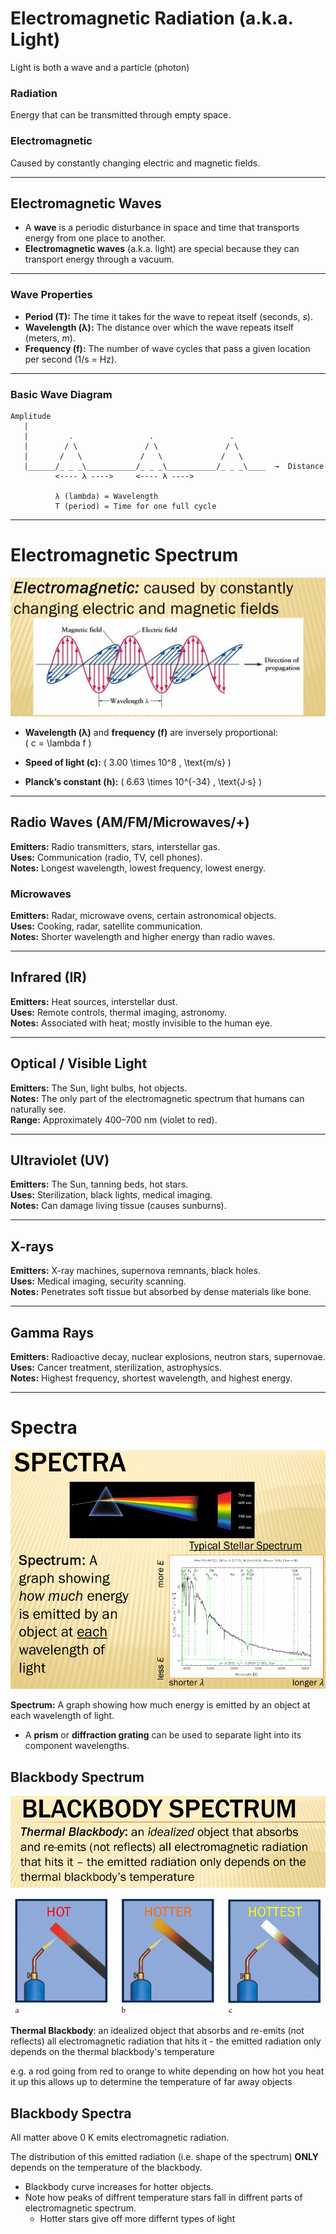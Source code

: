 # Electromagnetic Radiation (a.k.a. Light)
Light is both a wave and a particle (photon)

### Radiation
Energy that can be transmitted through empty space.

### Electromagnetic
Caused by constantly changing electric and magnetic fields.

---

## Electromagnetic Waves

- A **wave** is a periodic disturbance in space and time that transports energy from one place to another.  
- **Electromagnetic waves** (a.k.a. light) are special because they can transport energy through a vacuum.

---

### Wave Properties

- **Period (T):** The time it takes for the wave to repeat itself (seconds, *s*).  
- **Wavelength (λ):** The distance over which the wave repeats itself (meters, *m*).  
- **Frequency (f):** The number of wave cycles that pass a given location per second (1/s = Hz).

---

### Basic Wave Diagram

```
Amplitude
   |
   |         .                 .                 .
   |        / \               / \               / \
   |       /   \             /   \             /   \
   |______/_ _ _\___________/_ _ _\___________/_ _ _\____  →  Distance
          <---- λ ---->     <---- λ ---->

          λ (lambda) = Wavelength
          T (period) = Time for one full cycle
```

---

# Electromagnetic Spectrum

![](Assets/Light-ElectromagneticWave.png)

- **Wavelength (λ)** and **frequency (f)** are inversely proportional:  
  \( c = \lambda f \)

- **Speed of light (c):** \( 3.00 \times 10^8 \, \text{m/s} \)

- **Planck’s constant (h):** \( 6.63 \times 10^{-34} \, \text{J·s} \)

---

## Radio Waves (AM/FM/Microwaves/+)
**Emitters:** Radio transmitters, stars, interstellar gas.  
**Uses:** Communication (radio, TV, cell phones).  
**Notes:** Longest wavelength, lowest frequency, lowest energy.

### Microwaves
**Emitters:** Radar, microwave ovens, certain astronomical objects.  
**Uses:** Cooking, radar, satellite communication.  
**Notes:** Shorter wavelength and higher energy than radio waves.

---

## Infrared (IR)
**Emitters:** Heat sources, interstellar dust.  
**Uses:** Remote controls, thermal imaging, astronomy.  
**Notes:** Associated with heat; mostly invisible to the human eye.

---

## Optical / Visible Light
**Emitters:** The Sun, light bulbs, hot objects.  
**Notes:** The only part of the electromagnetic spectrum that humans can naturally see.  
**Range:** Approximately 400–700 nm (violet to red).

---

## Ultraviolet (UV)
**Emitters:** The Sun, tanning beds, hot stars.  
**Uses:** Sterilization, black lights, medical imaging.  
**Notes:** Can damage living tissue (causes sunburns).

---

## X-rays
**Emitters:** X-ray machines, supernova remnants, black holes.  
**Uses:** Medical imaging, security scanning.  
**Notes:** Penetrates soft tissue but absorbed by dense materials like bone.

---

## Gamma Rays
**Emitters:** Radioactive decay, nuclear explosions, neutron stars, supernovae.  
**Uses:** Cancer treatment, sterilization, astrophysics.  
**Notes:** Highest frequency, shortest wavelength, and highest energy.

---

# Spectra

![](Assets/Light-Spectra.png)

**Spectrum:** A graph showing how much energy is emitted by an object at each wavelength of light.

- A **prism** or **diffraction grating** can be used to separate light into its component wavelengths.

## Blackbody Spectrum

![](Assets/Light-BlackbodySpectrum.png)

**Thermal Blackbody**: an idealized object that absorbs and re-emits (not reflects) all electromagnetic radiation that hits it - the emitted radiation only depends on the thermal blackbody's temperature

e.g. a rod going from red to orange to white depending on how hot you heat it up
this allows up to determine the temperature of far away objects

## Blackbody Spectra
All matter above 0 K emits electromagnetic radiation.

The distribution of this emitted radiation (i.e. shape of the spectrum) **ONLY** depends on the temperature of the blackbody.
- Blackbody curve increases for hotter objects.
- Note how peaks of diffrent temperature stars fall in diffrent parts of electromagnetic spectrum.
   - Hotter stars give off more differnt types of light